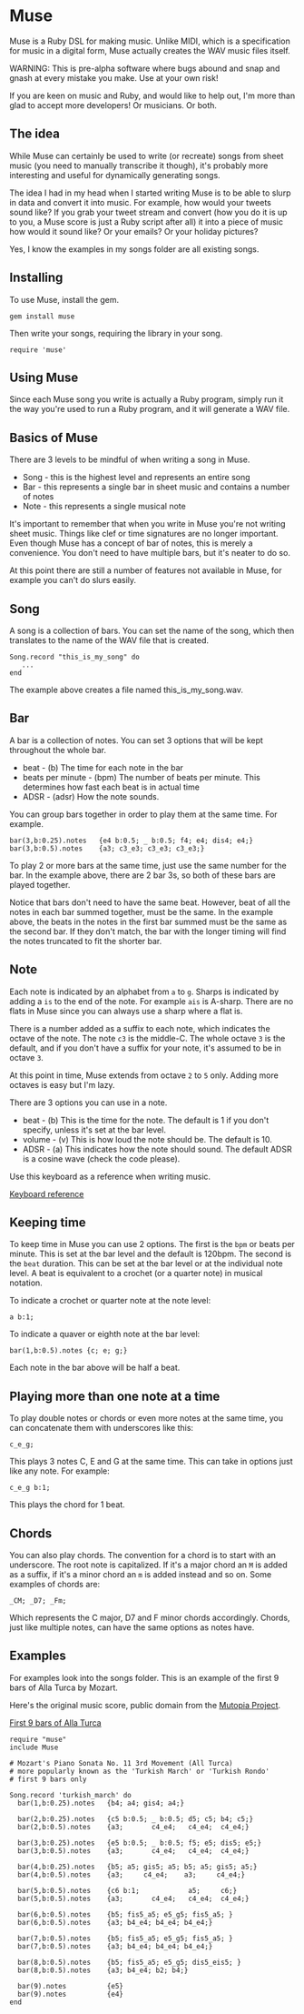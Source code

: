 # Muse

Muse is a Ruby DSL for making music. Unlike MIDI, which is a specification for music in a digital form, Muse actually creates the WAV music files itself.

WARNING: This is pre-alpha software where bugs abound and snap and gnash at every mistake you make. Use at your own risk!

If you are keen on music and Ruby, and would like to help out, I'm more than glad to accept more developers! Or musicians. Or both.

## The idea

While Muse can certainly be used to write (or recreate) songs from sheet music (you need to manually transcribe it though), it's probably more interesting and useful for dynamically generating songs.

The idea I had in my head when I started writing Muse is to be able to slurp in data and convert it into music. For example, how would your tweets sound like? If you grab your tweet stream and convert (how you do it is up to you, a Muse score is just a Ruby script after all) it into a piece of music how would it sound like? Or your emails? Or your holiday pictures?

Yes, I know the examples in my songs folder are all existing songs.

## Installing

To use Muse, install the gem.

    gem install muse

Then write your songs, requiring the library in your song.

    require 'muse'

## Using Muse

Since each Muse song you write is actually a Ruby program, simply run it the way you're used to run a Ruby program, and it will generate a WAV file.

## Basics of Muse

There are 3 levels to be mindful of when writing a song in Muse.

* Song - this is the highest level and represents an entire song
* Bar - this represents a single bar in sheet music and contains a number of notes
* Note - this represents a single musical note

It's important to remember that when you write in Muse you're not writing sheet music. Things like clef or time signatures are no longer important. Even though Muse has a concept of bar of notes, this is merely a convenience. You don't need to have multiple bars, but it's neater to do so.

At this point there are still a number of features not available in Muse, for example you can't do slurs easily.

## Song

A song is a collection of bars. You can set the name of the song, which then translates to the name of the WAV file that is created.

    Song.record "this_is_my_song" do
       ...
    end

The example above creates a file named this\_is\_my\_song.wav.

## Bar

A bar is a collection of notes. You can set 3 options that will be kept throughout the whole bar.

* beat - (b) The time for each note in the bar
* beats per minute - (bpm) The number of beats per minute. This determines how fast each beat is in actual time
* ADSR - (adsr) How the note sounds.

You can group bars together in order to play them at the same time. For example.

    bar(3,b:0.25).notes   {e4 b:0.5; _ b:0.5; f4; e4; dis4; e4;}
    bar(3,b:0.5).notes    {a3; c3_e3; c3_e3; c3_e3;}

To play 2 or more bars at the same time, just use the same number for the bar. In the example above, there are 2 bar 3s, so both of these bars are played together.

Notice that bars don't need to have the same beat. However, beat of all the notes in each bar summed together, must be the same. In the example above, the beats in the notes in the first bar summed must be the same as the second bar. If they don't match, the bar with the longer timing will find the notes truncated to fit the shorter bar. 

## Note

Each note is indicated by an alphabet from `a` to `g`. Sharps is indicated by adding a `is` to the end of the note. For example `ais` is A-sharp. There are no flats in Muse since you can always use a sharp where a flat is.

There is a number added as a suffix to each note, which indicates the octave of the note. The note `c3` is the middle-C. The whole octave `3` is the default, and if you don't have a suffix for your note, it's assumed to be in octave `3`. 

At this point in time, Muse extends from octave `2` to `5` only. Adding more octaves is easy but I'm lazy.

There are 3 options you can use in a note.

* beat - (b) This is the time for the note. The default is 1 if you don't specify, unless it's set at the bar level.
* volume - (v) This is how loud the note should be. The default is 10.
* ADSR - (a) This indicates how the note should sound. The default ADSR is a cosine wave (check the code please).

Use this keyboard as a reference when writing music.

[Keyboard reference](/sausheong/muse/keyboard-piano-notes.png)

## Keeping time

To keep time in Muse you can use 2 options. The first is the `bpm` or beats per minute. This is set at the bar level and the default is 120bpm. The second is the `beat` duration. This can be set at the bar level or at the individual note level. A beat is equivalent to a crochet (or a quarter note) in musical notation. 

To indicate a crochet or quarter note at the note level:

    a b:1;
    
To indicate a quaver or eighth note at the bar level:

    bar(1,b:0.5).notes {c; e; g;}
    
Each note in the bar above will be half a beat.

## Playing more than one note at a time

To play double notes or chords or even more notes at the same time, you can concatenate them with underscores like this:

    c_e_g; 
    
This plays 3 notes C, E and G at the same time. This can take in options just like any note. For example:

    c_e_g b:1;
    
This plays the chord for 1 beat.

## Chords

You can also play chords. The convention for a chord is to start with an underscore. The root note is capitalized. If it's a major chord an `M` is added as a suffix, if it's a minor chord an `m` is added instead and so on. Some examples of chords are:

    _CM; _D7; _Fm;
    
Which represents the C major, D7 and F minor chords accordingly. Chords, just like multiple notes, can have the same options as notes have.

## Examples

For examples look into the songs folder. This is an example of the first 9 bars of Alla Turca by Mozart.

Here's the original music score, public domain from the [Mutopia Project](http://www.mutopiaproject.org/cgibin/make-table.cgi?searchingfor=rondo+alla+turca).

[First 9 bars of Alla Turca](/sausheong/muse/turkish_march.png)

    require "muse"
    include Muse

    # Mozart's Piano Sonata No. 11 3rd Movement (All Turca)
    # more popularly known as the 'Turkish March' or 'Turkish Rondo'
    # first 9 bars only

    Song.record 'turkish_march' do
      bar(1,b:0.25).notes   {b4; a4; gis4; a4;}

      bar(2,b:0.25).notes   {c5 b:0.5; _ b:0.5; d5; c5; b4; c5;}
      bar(2,b:0.5).notes    {a3;       c4_e4;   c4_e4;  c4_e4;} 

      bar(3,b:0.25).notes   {e5 b:0.5; _ b:0.5; f5; e5; dis5; e5;}
      bar(3,b:0.5).notes    {a3;       c4_e4;   c4_e4;  c4_e4;} 

      bar(4,b:0.25).notes   {b5; a5; gis5; a5; b5; a5; gis5; a5;}
      bar(4,b:0.5).notes    {a3;     c4_e4;    a3;     c4_e4;}  

      bar(5,b:0.5).notes    {c6 b:1;            a5;     c6;}
      bar(5,b:0.5).notes    {a3;       c4_e4;   c4_e4;  c4_e4;} 

      bar(6,b:0.5).notes    {b5; fis5_a5; e5_g5; fis5_a5; }
      bar(6,b:0.5).notes    {a3; b4_e4; b4_e4; b4_e4;}  

      bar(7,b:0.5).notes    {b5; fis5_a5; e5_g5; fis5_a5; }
      bar(7,b:0.5).notes    {a3; b4_e4; b4_e4; b4_e4;}  

      bar(8,b:0.5).notes    {b5; fis5_a5; e5_g5; dis5_eis5; }
      bar(8,b:0.5).notes    {a3; b4_e4; b2; b4;}  

      bar(9).notes          {e5}
      bar(9).notes          {e4}  
    end

